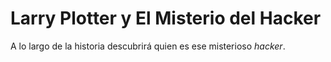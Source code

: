 # Larry Plotter y El Misterio del Hacker

A lo largo de la historia descubrirá quien es ese misterioso
*hacker*.
